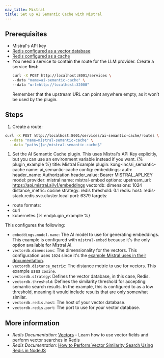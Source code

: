 ```yaml
---
nav_title: Mistral
title: Set up AI Semantic Cache with Mistral
---
```


## Prerequisites 

* Mistral's API key
* [Redis configured as a vector database](https://redis.io/docs/latest/develop/get-started/vector-database/)
* [Redis configured as a cache](https://redis.io/docs/latest/operate/oss_and_stack/management/config/#configuring-redis-as-a-cache)
* You need a service to contain the route for the LLM provider. Create a service **first**:
  ```sh
  curl -X POST http://localhost:8001/services \
  --data "name=ai-semantic-cache" \
  --data "url=http://localhost:32000"
  ```
  Remember that the upstream URL can point anywhere empty, as it won’t be used by the plugin.

## Steps
1. Create a route:
```sh
curl -X POST http://localhost:8001/services/ai-semantic-cache/routes \
  --data "name=mistral-semantic-cache" \
  --data "paths[]=~/mistral-semantic-cache$"
```

1. Set the AI Semantic Cache plugin. This uses Mistral's API Key explicitly, but you can use an environment variable instead if you want.
{% plugin_example %}
title: Mistral Example
plugin: kong-inc/ai_semantic-cache
name: ai_semantic-cache
config:
  embeddings:
    auth:
      header_name: Authorization
      header_value: Bearer MISTRAL_API_KEY
  model:
    provider: mistral
    name: mistral-embed
    options:
      upstream_url: https://api.mistral.ai/v1/embeddings
  vectordb:
    dimensions: 1024
    distance_metric: cosine
    strategy: redis
    threshold: 0.1
    redis:
      host: redis-stack.redis.svc.cluster.local
      port: 6379
targets:
  - route
formats:
  - curl
  - kubernetes
{% endplugin_example %}

This configures the following:
* `embeddings.model.name`: The AI model to use for generating embeddings. This example is configured with `mistral-embed` because it's the only option available for Mistral AI.
* `vectordb.dimensions`: The dimensionality for the vectors. This configuration uses `1024` since it's the [example Mistral uses in their documentation](https://docs.mistral.ai/capabilities/embeddings/#mistral-embed-api).
* `vectordb.distance_metric`: The distance metric to use for vectors. This example uses `cosine`.
* `vectordb.strategy`: Defines the vector database, in this case, Redis.
* `vectordb.threshold`: Defines the similarity threshold for accepting semantic search results. In the example, this is configured to as a low threshold, meaning it would include results that are only somewhat similar.
* `vectordb.redis.host`: The host of your vector database.
* `vectordb.redis.port`: The port to use for your vector database.

## More information
* *Redis Documentation:* [Vectors](https://redis.io/docs/latest/develop/interact/search-and-query/advanced-concepts/vectors/) - Learn how to use vector fields and perform vector searches in Redis
* *Redis Documentation:* [How to Perform Vector Similarity Search Using Redis in NodeJS](https://redis.io/learn/howtos/solutions/vector/getting-started-vector)
